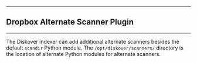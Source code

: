 ___
## Dropbox Alternate Scanner Plugin
___

The Diskover indexer can add additional alternate scanners besides the default `scandir` Python module. The `/opt/diskover/scanners/` directory is the location of alternate Python modules for alternate scanners.
